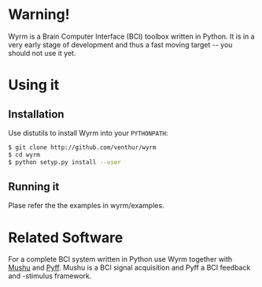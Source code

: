 Warning!
========

Wyrm is a Brain Computer Interface (BCI) toolbox written in Python. It is in a
very early stage of development and thus a fast moving target -- you should
not use it yet.


Using it
========

Installation
------------

Use distutils to install Wyrm into your `PYTHONPATH`:


```bash
$ git clone http://github.com/venthur/wyrm
$ cd wyrm
$ python setyp.py install --user
```

Running it
----------

Plase refer the the examples in wyrm/examples.


Related Software
================

For a complete BCI system written in Python use Wyrm together with
[Mushu][mushu] and [Pyff][pyff]. Mushu is a BCI signal acquisition and Pyff a
BCI feedback and -stimulus framework.

  [pyff]: http://github.com/venthur/pyff
  [mushu]: http://github.com/venthur/mushu

